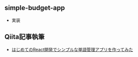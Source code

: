 ## simple-budget-app
- 実装

## Qiita記事執筆
- [はじめてのReact開発でシンプルな単語管理アプリを作ってみた](https://qiita.com/Meerkat39/items/77c4efb713ad7e7a1e88)